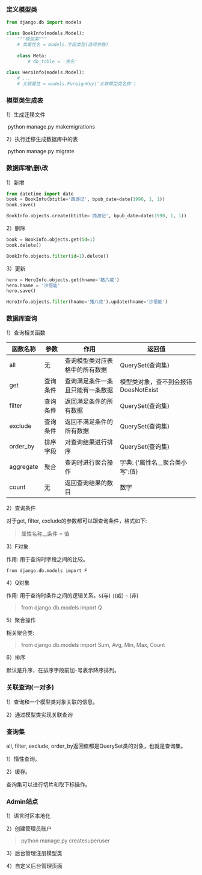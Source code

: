 ### 定义模型类

```python
from django.db import models

class BookInfo(models.Model):
    """模型类"""
    # 类属性名 = models.字段类型(选项参数)
   	
    class Meta:
        # db_table = '表名'
        
class HeroInfo(models.Model):
    # ...
    # 关联属性 = models.ForeignKey('关联模型类名称')
```

### 模型类生成表

1）生成迁移文件

​	python manage.py makemigrations

2）执行迁移生成数据库中的表

​	python manage.py migrate

### 数据库增\删\改

1）新增

```python
from datetime import date
book = BookInfo(btitle='西游记', bpub_date=date(1990, 1, 1))
book.save()

BookInfo.objects.create(btitle='西游记', bpub_date=date(1990, 1, 1))
```

2）删除

```python
book = BookInfo.objects.get(id=1)
book.delete()

BookInfo.objects.filter(id=1).delete()
```

3）更新

```python
hero = HeroInfo.objects.get(hname='猪八戒')
hero.hname = '沙悟能'
hero.save()

HeroInfo.objects.filter(hname='猪八戒').update(hname='沙悟能')
```

### 数据库查询

1）查询相关函数

| 函数名称  | 参数     | 作用                             | 返回值                               |
| --------- | -------- | -------------------------------- | ------------------------------------ |
| all       | 无       | 查询模型类对应表格中的所有数据   | QuerySet(查询集)                     |
| get       | 查询条件 | 查询满足条件一条且只能有一条数据 | 模型类对象，查不到会报错DoesNotExist |
| filter    | 查询条件 | 返回满足条件的所有数据           | QuerySet(查询集)                     |
| exclude   | 查询条件 | 返回不满足条件的所有数据         | QuerySet(查询集)                     |
| order_by  | 排序字段 | 对查询结果进行排序               | QuerySet(查询集)                     |
| aggregate | 聚合     | 查询时进行聚合操作               | 字典: {'属性名__聚合类小写':值}      |
| count     | 无       | 返回查询结果的数目               | 数字                                 |

2）查询条件

对于get, filter, exclude的参数都可以跟查询条件，格式如下:

> 属性名称__条件 = 值

3）F对象

作用: 用于查询时字段之间的比较。

```
from django.db.models import F
```

4）Q对象

作用: 用于查询时条件之间的逻辑关系。`&`(与) `|`(或) `~` (非)

> from django.db.models import Q

5）聚合操作

相关聚合类:

> from django.db.models import Sum, Avg, Min, Max, Count

6）排序

默认是升序，在排序字段前加`-`号表示降序排列。

### 关联查询(一对多)

1）查询和一个模型类对象关联的信息。

2）通过模型类实现关联查询

### 查询集

all, filter, exclude, order_by返回值都是QuerySet类的对象，也就是查询集。

1）惰性查询。

2）缓存。

查询集可以进行切片和取下标操作。

### Admin站点

1）语言时区本地化

2）创建管理员账户

> python manage.py createsuperuser

3）后台管理注册模型类

4）自定义后台管理页面